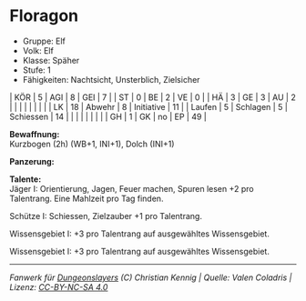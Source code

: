 # Floragon  
- Gruppe: Elf  
- Volk: Elf  
- Klasse: Späher  
- Stufe: 1  
- Fähigkeiten: Nachtsicht, Unsterblich, Zielsicher  


| KÖR    | 5  | AGI      | 8  | GEI        | 7  |
| ST     | 0  | BE       | 2  | VE         | 0  |
| HÄ     | 3  | GE       | 3  | AU         | 2  |
|        |    |          |    |            |    |
| LK     | 18 | Abwehr   | 8  | Initiative | 11 |
| Laufen | 5  | Schlagen | 5  | Schiessen  | 14 |
|        |    |          |    |            |    |
| GH     | 1  | GK       | no | EP         | 49 |


**Bewaffnung:**  
Kurzbogen (2h) (WB+1, INI+1), Dolch (INI+1)

**Panzerung:**  


**Talente:**  
Jäger I: Orientierung, Jagen, Feuer machen, Spuren lesen +2 pro Talentrang. Eine Mahlzeit pro Tag finden.

Schütze I: Schiessen, Zielzauber +1 pro Talentrang.

Wissensgebiet I: +3 pro Talentrang auf ausgewähltes Wissensgebiet.

Wissensgebiet I: +3 pro Talentrang auf ausgewähltes Wissensgebiet.





___
*Fanwerk für [Dungeonslayers](https://www.dungeonslayers.net/) (C) Christian Kennig | Quelle: Valen Coladris | Lizenz: [CC-BY-NC-SA 4.0](https://creativecommons.org/licenses/by-nc-sa/4.0/deed.de)*